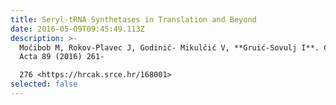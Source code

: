 ```yaml
---
title: Seryl-tRNA Synthetases in Translation and Beyond
date: 2016-05-09T09:45:49.113Z
description: >-
  Močibob M, Rokov-Plavec J, Godinić- Mikulčić V, **Gruić-Sovulj I**. Croat Chem
  Acta 89 (2016) 261-

  276 <https://hrcak.srce.hr/168001>
selected: false
---
```

